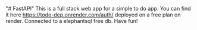 "# FastAPI" 
This is a full stack web app for a simple to do app.
You can find it here https://todo-dep.onrender.com/auth/ deployed on a free plan on render.
Connected to a elephantsql free db.
Have fun!
